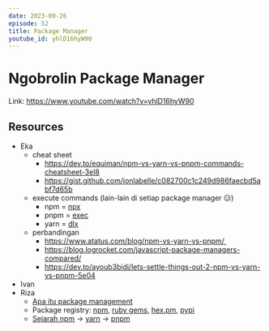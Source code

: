 ```yaml
---
date: 2023-09-26
episode: 52
title: Package Manager
youtube_id: yhlD16hyW90
---
```


# Ngobrolin Package Manager

Link: https://www.youtube.com/watch?v=yhlD16hyW90

## Resources

- Eka
    - cheat sheet
      - https://dev.to/equiman/npm-vs-yarn-vs-pnpm-commands-cheatsheet-3el8
      - https://gist.github.com/jonlabelle/c082700c1c249d986faecbd5abf7d65b
   - execute commands (lain-lain di setiap package manager 😑)
     - npm = [npx](https://docs.npmjs.com/cli/v8/commands/npx)
     - pnpm = [exec](https://pnpm.io/cli/exec)
     - yarn = [dlx](https://yarnpkg.com/cli/dlx)
  - perbandingan
    - https://www.atatus.com/blog/npm-vs-yarn-vs-pnpm/ 
    - https://blog.logrocket.com/javascript-package-managers-compared/
    - https://dev.to/ayoub3bidi/lets-settle-things-out-2-npm-vs-yarn-vs-pnpm-5e04
- Ivan
- Riza
    - [Apa itu package management](https://developer.mozilla.org/en-US/docs/Learn/Tools_and_testing/Understanding_client-side_tools/Package_management)
    - Package registry: [npm](https://npmjs.com/), [ruby gems](https://rubygems.org/), [hex.pm](https://hex.pm/), [pypi](https://pypi.org/)
    - [Sejarah npm](https://miro.medium.com/v2/resize:fit:828/format:webp/1*jt8urvSgSdzJX1ghW2ZHZQ.png) -> [yarn](https://yarnpkg.com/) -> [pnpm](https://pnpm.io/)
